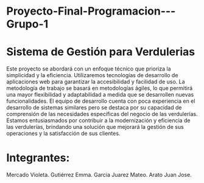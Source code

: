 # Proyecto-Final-Programacion---Grupo-1
# Sistema de Gestión para Verdulerias
Este proyecto se abordará con un enfoque técnico que prioriza la simplicidad y la eficiencia. Utilizaremos tecnologías de desarrollo de aplicaciones web para garantizar la accesibilidad y facilidad de uso. La metodología de trabajo se basará en metodologías ágiles, lo que permitirá una mayor flexibilidad y adaptabilidad a medida que se desarrollen nuevas funcionalidades.
El equipo de desarrollo cuenta con poca experiencia en el desarrollo de sistemas similares pero se destaca por su capacidad de comprensión de las necesidades específicas del negocio de las verdulerías. Estamos entusiasmados por contribuir a la modernización y eficiencia de las verdulerías, brindando una solución que mejorará la gestión de sus operaciones y la satisfacción de sus clientes.
# Integrantes: 
Mercado Violeta.
Gutiérrez Emma.
Garcia Juarez Mateo. 
Arato Juan Jose.

